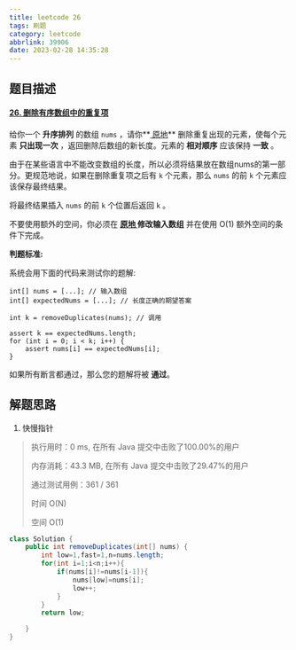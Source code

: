 ```yaml
---
title: leetcode 26
tags: 刷题
category: leetcode
abbrlink: 39906
date: 2023-02-28 14:35:28
---
```


## 题目描述

#### [26. 删除有序数组中的重复项](https://leetcode.cn/problems/remove-duplicates-from-sorted-array/)



给你一个 **升序排列** 的数组 `nums` ，请你**[ 原地](http://baike.baidu.com/item/原地算法)** 删除重复出现的元素，使每个元素 **只出现一次** ，返回删除后数组的新长度。元素的 **相对顺序** 应该保持 **一致** 。

由于在某些语言中不能改变数组的长度，所以必须将结果放在数组nums的第一部分。更规范地说，如果在删除重复项之后有 `k` 个元素，那么 `nums` 的前 `k` 个元素应该保存最终结果。

将最终结果插入 `nums` 的前 `k` 个位置后返回 `k` 。

不要使用额外的空间，你必须在 **[原地 ](https://baike.baidu.com/item/原地算法)修改输入数组** 并在使用 O(1) 额外空间的条件下完成。

**判题标准:**

系统会用下面的代码来测试你的题解:

```
int[] nums = [...]; // 输入数组
int[] expectedNums = [...]; // 长度正确的期望答案

int k = removeDuplicates(nums); // 调用

assert k == expectedNums.length;
for (int i = 0; i < k; i++) {
    assert nums[i] == expectedNums[i];
}
```

如果所有断言都通过，那么您的题解将被 **通过**。





## 解题思路

1. 快慢指针

> 执行用时：0 ms, 在所有 Java 提交中击败了100.00%的用户
>
> 内存消耗：43.3 MB, 在所有 Java 提交中击败了29.47%的用户
>
> 通过测试用例：361 / 361
>
> 时间 O(N)
>
> 空间 O(1)

```java
class Solution {
    public int removeDuplicates(int[] nums) {
        int low=1,fast=1,n=nums.length;
        for(int i=1;i<n;i++){
            if(nums[i]!=nums[i-1]){
                nums[low]=nums[i];
                low++;
            }
        }
        return low;

    }
}
```

